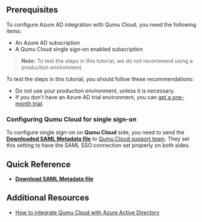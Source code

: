 ## Prerequisites

To configure Azure AD integration with Qumu Cloud, you need the following items:

- An Azure AD subscription
- A Qumu Cloud single sign-on enabled subscription

> **Note:**
> To test the steps in this tutorial, we do not recommend using a production environment.

To test the steps in this tutorial, you should follow these recommendations:

- Do not use your production environment, unless it is necessary.
- If you don't have an Azure AD trial environment, you can [get a one-month trial](https://azure.microsoft.com/pricing/free-trial/).

### Configuring Qumu Cloud for single sign-on

To configure single sign-on on **Qumu Cloud** side, you need to send the **[Downloaded SAML Metadata file](%metadata:metadataDownloadUrl%)** to [Qumu Cloud support team](mailto:support@qumu.com). They set this setting to have the SAML SSO connection set properly on both sides.

## Quick Reference

* **[Download SAML Metadata file](%metadata:metadataDownloadUrl%)**

## Additional Resources

* [How to integrate Qumu Cloud with Azure Active Directory](https://docs.microsoft.com/azure/active-directory/active-directory-saas-qumucloud-tutorial)
